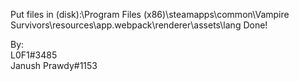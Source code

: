 Put files in (disk):\Program Files (x86)\steamapps\common\Vampire Survivors\resources\app\.webpack\renderer\assets\lang 
Done! <br>

By:<br>
L0F1#3485<br>
Janush Prawdy#1153
